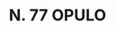 ---
title: "N. 77 OPULO"
plant-name: "N. 77"
plant-number: "077"
plant-xml: "/assets/xml/plant077.xml"
plant-title: "N. 77 OPULO"
plant-taxon-link: ""
plant-taxon-link: ""
layout: single-xml
---
